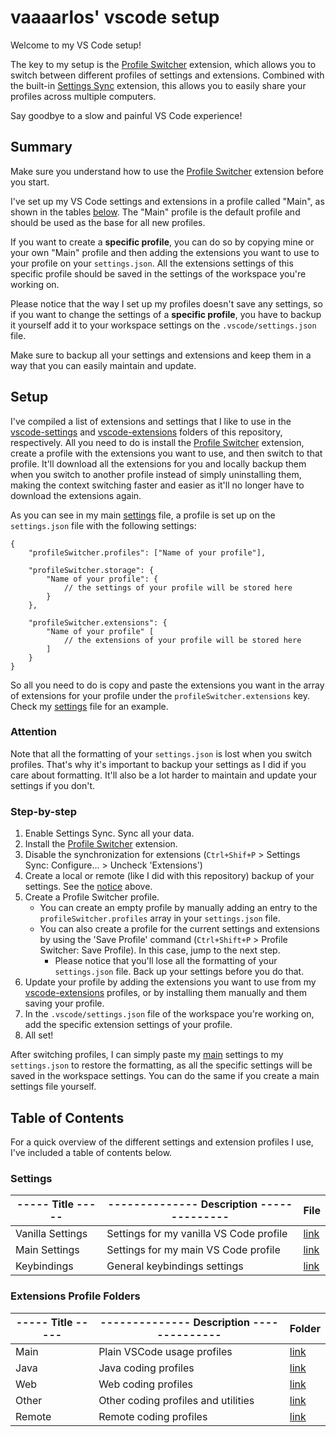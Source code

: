 # vaaaarlos' vscode setup

Welcome to my VS Code setup!

The key to my setup is the [Profile Switcher](https://marketplace.visualstudio.com/items?itemName=aaronpowell.vscode-profile-switcher) extension, which allows you to switch between different profiles of settings and extensions. Combined with the built-in [Settings Sync](https://code.visualstudio.com/docs/editor/settings-sync) extension, this allows you to easily share your profiles across multiple computers.

Say goodbye to a slow and painful VS Code experience!

## Summary

Make sure you understand  how to use the [Profile Switcher](https://marketplace.visualstudio.com/items?itemName=aaronpowell.vscode-profile-switcher) extension before you start.

I've set up my VS Code settings and extensions in a profile called "Main", as shown in the tables [below](#table-of-contents). The "Main" profile is the default profile and should be used as the base for all new profiles.

If you want to create a **specific profile**, you can do so by copying mine or your own "Main" profile and then adding the extensions you want to use to your profile on your `settings.json`. All the extensions settings of this specific profile should be saved in the settings of the workspace you're working on.

Please notice that the way I set up my profiles doesn't save any settings, so if you want to change the settings of a **specific profile**, you have to backup it yourself add it to your workspace settings on the `.vscode/settings.json` file.

Make sure to backup all your settings and extensions and keep them in a way that you can easily maintain and update.

## Setup

I've compiled a list of extensions and settings that I like to use in the [vscode-settings](vscode-settings) and [vscode-extensions](vscode-extensions) folders of this repository, respectively. All you need to do is install the [Profile Switcher](https://marketplace.visualstudio.com/items?itemName=aaronpowell.vscode-profile-switcher) extension, create a profile with the extensions you want to use, and then switch to that profile. It'll download all the extensions for you and locally backup them when you switch to another profile instead of simply uninstalling them, making the context switching faster and easier as it'll no longer have to download the extensions again.

As you can see in my main [settings](vscode-settings/settings-main.jsonc) file, a profile is set up on the `settings.json` file with the following settings:

```jsonc
{
    "profileSwitcher.profiles": ["Name of your profile"],

    "profileSwitcher.storage": {
        "Name of your profile": {
            // the settings of your profile will be stored here
        }
    },

    "profileSwitcher.extensions": {
        "Name of your profile" [
            // the extensions of your profile will be stored here
        ]
    }
}
```

So all you need to do is copy and paste the extensions you want in the array of extensions for your profile under the `profileSwitcher.extensions` key. Check my [settings](vscode-settings/settings-main.jsonc) file for an example.

### Attention

Note that all the formatting of your `settings.json` is lost when you switch profiles. That's why it's important to backup your settings as I did if you care about formatting. It'll also be a lot harder to maintain and update your settings if you don't.

### Step-by-step

1. Enable Settings Sync. Sync all your data.
2. Install the [Profile Switcher](https://marketplace.visualstudio.com/items?itemName=aaronpowell.vscode-profile-switcher) extension.
3. Disable the synchronization for extensions (`Ctrl+Shif+P` > Settings Sync: Configure... > Uncheck 'Extensions')
4. Create a local or remote (like I did with this repository) backup of your settings. See the [notice](#attention) above.
5. Create a Profile Switcher profile.
   - You can create an empty profile by manually adding an entry to the `profileSwitcher.profiles` array in your `settings.json` file.
   - You can also create a profile for the current settings and extensions by using the 'Save Profile' command (`Ctrl+Shift+P` > Profile Switcher: Save Profile). In this case, jump to the next step.
     - Please notice that you'll lose all the formatting of your `settings.json` file. Back up your settings before you do that.
6. Update your profile by adding the extensions you want to use from my [vscode-extensions](vscode-extensions) profiles, or by installing them manually and them saving your profile.
7. In the `.vscode/settings.json` file of the workspace you're working on, add the specific extension settings of your profile.
8. All set!

After switching profiles, I can simply paste my [main](vscode-settings/settings-main.jsonc) settings to my `settings.json` to restore the formatting, as all the specific settings will be saved in the workspace settings. You can do the same if you create a main settings file yourself.

## Table of Contents

For a quick overview of the different settings and extension profiles I use, I've included a table of contents below.

### Settings

| ----- Title ----- | -------------- Description -------------- | File                                               |
| ----------------- | ----------------------------------------- | -------------------------------------------------- |
| Vanilla Settings  | Settings for my vanilla VS Code profile   | [link](vscode-settings/settings-vanilla.jsonc)     |
| Main Settings     | Settings for my main VS Code profile      | [link](vscode-settings/settings-main.jsonc)        |
| Keybindings       | General keybindings settings              | [link](vscode-settings/settings-keybindings.jsonc) |

### Extensions Profile Folders

| ----- Title ----- | -------------- Description -------------- | Folder                           |
| ----------------- | ----------------------------------------- | -------------------------------- |
| Main              | Plain VSCode usage profiles               | [link](vscode-extensions/main)   |
| Java              | Java coding profiles                      | [link](vscode-extensions/java)   |
| Web               | Web coding profiles                       | [link](vscode-extensions/web)    |
| Other             | Other coding profiles and utilities       | [link](vscode-extensions/other)  |
| Remote            | Remote coding profiles                    | [link](vscode-extensions/remote) |
